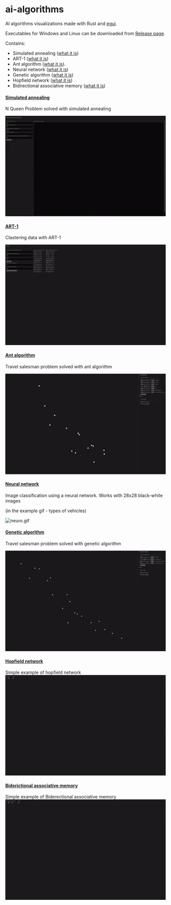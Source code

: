# ai-algorithms

AI algorithms visualizations made with Rust and [egui](https://github.com/emilk/egui).

Executables for Windows and Linux can be downloaded from [Release page](https://github.com/DanArmor/ai-algorithms/releases).

Contains:
* Simulated annealing ([what it is](https://en.wikipedia.org/wiki/Simulated_annealing))
* ART-1 ([what it is](https://en.wikipedia.org/wiki/Adaptive_resonance_theory))
* Ant algorithm ([what it is](https://en.wikipedia.org/wiki/Ant_colony_optimization_algorithms)). 
* Neural network ([what it is](https://en.wikipedia.org/wiki/Neural_network))
* Genetic algorithm ([what it is](https://en.wikipedia.org/wiki/Genetic_algorithm))
* Hopfield network ([what it is](https://en.wikipedia.org/wiki/Hopfield_network))
* Bidirectional associative memory ([what it is](https://en.wikipedia.org/wiki/Bidirectional_associative_memory))

#### [Simulated annealing](/sim-ann-src/)

N Queen Problem solved with simulated annealing

![sim-ann.gif](/forReadme/sim-ann.gif)

#### [ART-1](/art-1-src/)

Clastering data with ART-1

![art-1.gif](/forReadme/art-1.gif)

#### [Ant algorithm](/ant-src/)

Travel salesman problem solved with ant algorithm

![ant.gif](/forReadme/ant.gif)

#### [Neural network](/neuro-src/)

Image classification using a neural network. Works with 28x28 black-white images

(in the example gif - types of vehicles)

![neuro.gif](/forReadme/neuro.gif)

#### [Genetic algorithm](/genetic-src/)

Travel salesman problem solved with genetic algorithm

![genetic.gif](/forReadme/genetic.gif)

#### [Hopfield network](/hopfield-src/)

Simple example of hopfield network
![hopfield](forReadme/hopfield.gif)

#### [Biderictional associative memory](/kosko-src/)

Simple example of Biderectional associative memory
![kosko.gif](forReadme/kosko.gif)